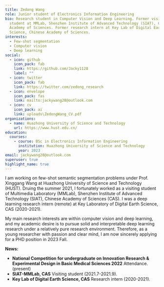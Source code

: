```yaml
---
title: Zedong Wang
role: Junior student of Electronics Information Engineering
bio: Research student in Computer Vision and Deep Learning. Former visiting
  student at MMLab, Shenzhen Institute of Advanced Technology (SIAT), Chinese
  Academy of Sciences. Former research intern at Key Lab of Digital Earth
  Science, Chinese Academy of Sciences.
interests:
  - Few-shot segmentation
  - Computer vision
  - Deep learning
social:
  - icon: github
    icon_pack: fab
    link: https://github.com/Jacky1128
    label: ""
  - icon: twitter
    icon_pack: fab
    link: https://twitter.com/zedong_research
  - icon: envelope
    icon_pack: fas
    link: mailto:jackywang28@outlook.com
  - icon: cv
    icon_pack: ai
    link: uploads\ZedongWang_CV.pdf
organizations:
  - name: Huazhong University of Science and Technology
    url: https://www.hust.edu.cn/
education:
  courses:
    - course: BSc in Electronics Information Engineering
      institution: Huazhong University of Science and Technology
      year: 2023
email: jackywang28@outlook.com
superuser: true
highlight_name: true
---
```

I am working on few-shot semantic segmentation problems under Prof. Xinggang Wang at Huazhong University of Science and Technology (HUST). Druing the summer 2021, I fortunately worked as a visiting student of Multimedia Laboratory (MMLab), Shenzhen Institute of Advanced Technology (SIAT), Chinese Academy of Sciences (CAS). I was a deep learning research intern (remote) at Key Laboratory of Digital Earth Science, CAS (2020-2021).

My main research interests are within computer vision and deep learning, and my academic desire is to pursue solid and interpretable deep learning research under a relatively pure research environment. Therefore, as a young researcher with passion and clear mind, I am now sincerely applying for a PHD position in 2023 Fall. 

**News:**

* **National Competition for undergraduate on Innovation Research & Experimental Design in Basic Medical Sciences 2022**    Attendance. (present)
* **SIAT-MMLab, CAS**    Visiting student (2021.7-2021.9).
* **Key Lab of Digital Earth Science, CAS**    Research intern (2020-2021).